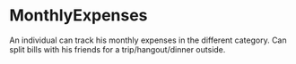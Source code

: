 # MonthlyExpenses
An individual can track his monthly expenses in the different category.
Can split bills with his friends for a trip/hangout/dinner outside.